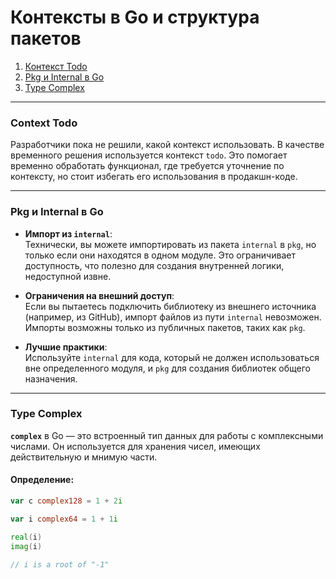 # Контексты в Go и структура пакетов

1. [Контекст Todo](#контекст-todo)  
2. [Pkg и Internal в Go](#pkg-и-internal-в-go)  
3. [Type Complex](#type-complex)  

---

### Context Todo <a id="контекст-todo"></a>

Разработчики пока не решили, какой контекст использовать. В качестве временного решения используется контекст `todo`. Это помогает временно обработать функционал, где требуется уточнение по контексту, но стоит избегать его использования в продакшн-коде.

---

### Pkg и Internal в Go <a id="pkg-и-internal-в-go"></a>

- **Импорт из `internal`**:  
  Технически, вы можете импортировать из пакета `internal` в `pkg`, но только если они находятся в одном модуле. Это ограничивает доступность, что полезно для создания внутренней логики, недоступной извне.  

- **Ограничения на внешний доступ**:  
  Если вы пытаетесь подключить библиотеку из внешнего источника (например, из GitHub), импорт файлов из пути `internal` невозможен. Импорты возможны только из публичных пакетов, таких как `pkg`.

- **Лучшие практики**:  
  Используйте `internal` для кода, который не должен использоваться вне определенного модуля, и `pkg` для создания библиотек общего назначения.

---

### Type Complex <a id="type-complex"></a>

**`complex`** в Go — это встроенный тип данных для работы с комплексными числами. Он используется для хранения чисел, имеющих действительную и мнимую части.  

#### Определение:
```go
var c complex128 = 1 + 2i

var i complex64 = 1 + 1i

real(i)
imag(i)

// i is a root of "-1"
```